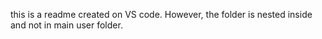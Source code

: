 this is a readme created on VS code. 
However, the folder is nested inside and not in main user folder.
